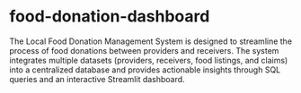 # food-donation-dashboard
The Local Food Donation Management System is designed to streamline the process of food donations between providers and receivers. The system integrates multiple datasets (providers, receivers, food listings, and claims) into a centralized database and provides actionable insights through SQL queries and an interactive Streamlit dashboard. 

